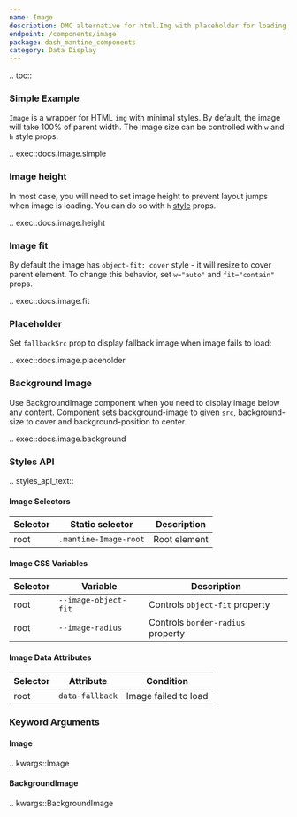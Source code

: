 ```yaml
---
name: Image
description: DMC alternative for html.Img with placeholder for loading and error states.
endpoint: /components/image
package: dash_mantine_components
category: Data Display
---
```


.. toc::

### Simple Example
`Image` is a wrapper for HTML `img` with minimal styles. By default, the image will take 100% of parent width. The 
image size can be controlled with `w` and `h` style props.

.. exec::docs.image.simple

### Image height

In most case, you will need to set image height to prevent layout jumps when image is loading. You can do so with `h` [style](/style-props) props.

.. exec::docs.image.height

### Image fit
By default the image has `object-fit: cover` style - it will resize to cover parent element. To change this behavior,
set `w="auto"` and `fit="contain"` props.


.. exec::docs.image.fit

### Placeholder

Set `fallbackSrc` prop to display fallback image when image fails to load:

.. exec::docs.image.placeholder

### Background Image

Use BackgroundImage component when you need to display image below any content. Component sets background-image to 
given `src`, background-size to cover and background-position to center.

.. exec::docs.image.background

### Styles API

.. styles_api_text::


#### Image Selectors

| Selector | Static selector       | Description  |
| -------- | --------------------- | ------------ |
| root     | `.mantine-Image-root` | Root element |



#### Image CSS Variables

| Selector | Variable             | Description                       |
| -------- | -------------------- | --------------------------------- |
| root     | `--image-object-fit` | Controls `object-fit` property    |
| root     | `--image-radius`     | Controls `border-radius` property |



#### Image Data Attributes

| Selector | Attribute       | Condition            |
| -------- | --------------- | -------------------- |
| root     | `data-fallback` | Image failed to load |


### Keyword Arguments

#### Image

.. kwargs::Image

#### BackgroundImage

.. kwargs::BackgroundImage
